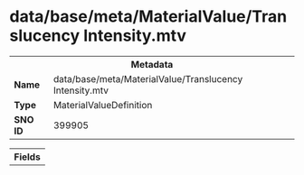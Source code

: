 <h1>data/base/meta/MaterialValue/Translucency Intensity.mtv</h1><table><tr><th colspan="100%">Metadata</th></tr><tr><td><b>Name</b></td><td>data/base/meta/MaterialValue/Translucency Intensity.mtv</td></tr><tr><td><b>Type</b></td><td>MaterialValueDefinition</td></tr><tr><td><b>SNO ID</b></td><td>399905</td></tr></table>

<table><tr><th colspan="100%">Fields</th></tr></table>

